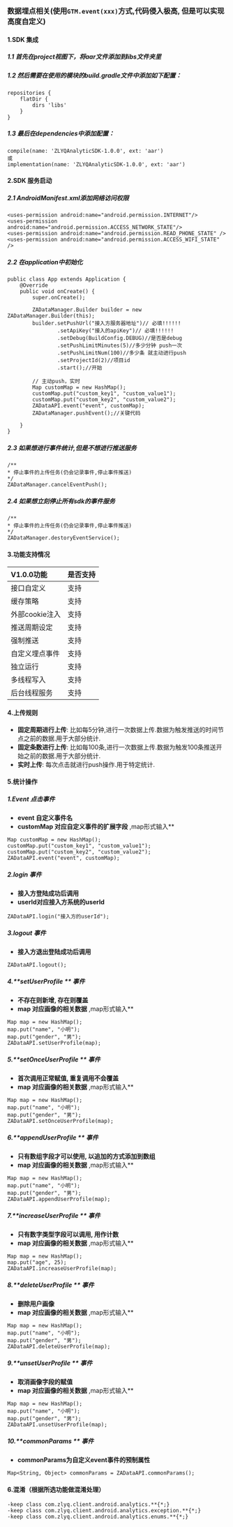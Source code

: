 ### 数据埋点相关(使用`GTM.event(xxx)`方式,代码侵入极高, 但是可以实现高度自定义)

#### 1.SDK 集成
##### 1.1 首先在project视图下，将aar文件添加到libs文件夹里

##### 1.2 然后需要在使用的模块的build.gradle文件中添加如下配置：
```
repositories {
    flatDir {
        dirs 'libs'
    }
}
```

##### 1.3 最后在dependencies中添加配置：
```
compile(name: 'ZLYQAnalyticSDK-1.0.0', ext: 'aar')
或
implementation(name: 'ZLYQAnalyticSDK-1.0.0', ext: 'aar')
```

#### 2.SDK 服务启动
##### 2.1 AndroidManifest.xml添加网络访问权限
```
<uses-permission android:name="android.permission.INTERNET"/>
<uses-permission android:name="android.permission.ACCESS_NETWORK_STATE"/>
<uses-permission android:name="android.permission.READ_PHONE_STATE" />
<uses-permission android:name="android.permission.ACCESS_WIFI_STATE" />
```

##### 2.2 在application中初始化
```
public class App extends Application {
    @Override
    public void onCreate() {
        super.onCreate();

        ZADataManager.Builder builder = new ZADataManager.Builder(this);
        builder.setPushUrl("接入方服务器地址")// 必填!!!!!!
                .setApiKey("接入的apiKey")// 必填!!!!!!
                .setDebug(BuildConfig.DEBUG)//是否是debug
                .setPushLimitMinutes(5)//多少分钟 push一次
                .setPushLimitNum(100)//多少条 就主动进行push
                .setProjectId(2)//项目id
                .start();//开始

        // 主动push，实时
        Map customMap = new HashMap();
        customMap.put("custom_key1", "custom_value1");
        customMap.put("custom_key2", "custom_value2");
        ZADataAPI.event("event", customMap);
        ZADataManager.pushEvent();//关键代码

    }
}
```

##### 2.3 如果想进行事件统计,但是不想进行推送服务
```
/**
* 停止事件的上传任务(仍会记录事件,停止事件推送)
*/
ZADataManager.cancelEventPush();
```

##### 2.4 如果想立刻停止所有sdk的事件服务
```
/**
* 停止事件的上传任务(仍会记录事件,停止事件推送)
*/
ZADataManager.destoryEventService();
```

#### 3.功能支持情况

| V1.0.0功能  | 是否支持  |
| :------------ | :------------ |
|  接口自定义 | 支持  |
|  缓存策略 | 支持  |
|  外部cookie注入 | 支持  |
|  推送周期设定 | 支持  |
|  强制推送 | 支持  |
|  自定义埋点事件 | 支持  |
|  独立运行 | 支持  |
|  多线程写入 | 支持  |
|  后台线程服务 | 支持  |

#### 4.上传规则
- **固定周期进行上传**: 比如每5分钟,进行一次数据上传.数据为触发推送的时间节点之前的数据.用于大部分统计.
- **固定条数进行上传**: 比如每100条,进行一次数据上传.数据为触发100条推送开始之前的数据.用于大部分统计.
- **实时上传**: 每次点击就进行push操作.用于特定统计.

#### 5.统计操作

##### 1.**Event** 点击事件
- **event 自定义事件名**
- **customMap 对应自定义事件的扩展字段** ,map形式输入**
```
Map customMap = new HashMap();
customMap.put("custom_key1", "custom_value1");
customMap.put("custom_key2", "custom_value2");
ZADataAPI.event("event", customMap);
```

##### 2.**login** 事件
- **接入方登陆成功后调用**
- **userId对应接入方系统的userId**
```
ZADataAPI.login("接入方的userId");
```

##### 3.**logout** 事件
- **接入方退出登陆成功后调用**
```
ZADataAPI.logout();
```

##### 4.**setUserProfile ** 事件
- **不存在则新增, 存在则覆盖**
- **map 对应画像的相关数据** ,map形式输入**
```
Map map = new HashMap();
map.put("name", "小明");
map.put("gender", "男");
ZADataAPI.setUserProfile(map);
```

##### 5.**setOnceUserProfile ** 事件
- **首次调用正常赋值, 重复调用不会覆盖**
- **map 对应画像的相关数据** ,map形式输入**
```
Map map = new HashMap();
map.put("name", "小明");
map.put("gender", "男");
ZADataAPI.setOnceUserProfile(map);
```

##### 6.**appendUserProfile ** 事件
- **只有数组字段才可以使用, 以追加的方式添加到数组**
- **map 对应画像的相关数据** ,map形式输入**
```
Map map = new HashMap();
map.put("name", "小明");
map.put("gender", "男");
ZADataAPI.appendUserProfile(map);
```

##### 7.**increaseUserProfile ** 事件
- **只有数字类型字段可以调用, 用作计数**
- **map 对应画像的相关数据** ,map形式输入**
```
Map map = new HashMap();
map.put("age", 25);
ZADataAPI.increaseUserProfile(map);
```

##### 8.**deleteUserProfile ** 事件
- **删除用户画像**
- **map 对应画像的相关数据** ,map形式输入**
```
Map map = new HashMap();
map.put("name", "小明");
map.put("gender", "男");
ZADataAPI.deleteUserProfile(map);
```

##### 9.**unsetUserProfile ** 事件
- **取消画像字段的赋值**
- **map 对应画像的相关数据** ,map形式输入**
```
Map map = new HashMap();
map.put("name", "小明");
map.put("gender", "男");
ZADataAPI.unsetUserProfile(map);
```

##### 10.**commonParams ** 事件
- **commonParams为自定义event事件的预制属性**
```
Map<String, Object> commonParams = ZADataAPI.commonParams();
```

#### 6.混淆（根据所选功能做混淆处理）
```
-keep class com.zlyq.client.android.analytics.**{*;}
-keep class com.zlyq.client.android.analytics.exception.**{*;}
-keep class com.zlyq.client.android.analytics.enums.**{*;}
```